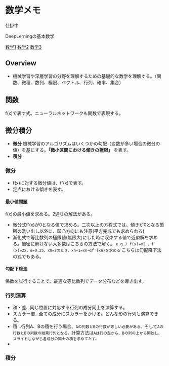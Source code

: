 # 数学メモ
仕掛中

DeepLerningの基本数学

[数学1](https://lib-arts.hatenablog.com/entry/math_nn4)
[数学2](https://lib-arts.hatenablog.com/entry/math_nn5)
[数学3](https://lib-arts.hatenablog.com/entry/math_nn6)

## Overview
- 機械学習や深層学習の分野を理解するための基礎的な数学を理解する。（関数、微積、数列、極限、ベクトル、行列、確率、集合）
## 関数
f(x)で表す式。ニューラルネットワークも関数で表現する。
## 微分積分
-  __微分__ 機械学習のアルゴリズムはいくつかの勾配（変数が多い場合の微分の値）を基にする。__「微小区間における傾きの極限」__ を表す。
-  __積分__
### 微分
- f(x)に対する微分値は、f'(x)で表す。
- 定点における傾きを表す。
#### 最小値問題
f(x)の最小値を求める。2通りの解法がある。
- 微分式f'(x)が0となる値で求める。二次以上の方程式では、傾きが0となる箇所の洗い出し以外に、凹凸方向にも注意(平方完成でも求められる)
- 漸化式で等比数列の極限値(無限大)にした時に収束する値で近似解を求める。厳密に解けない大多数はこちらの方法で解く。
`e.g.) f(x)=x2 、f′(x)=2x、α=0.25、x0=2のとき、xn+1=xn−αf′(xn)を求める` こちらは勾配降下法の式でもある。
#### 勾配下降法
係数を試行することで、最適な等比数列でデータ分布などを導き出す。
### 行列演算
- 和・差...同じ位置に対応する行列の成分同士を演算する。
- スカラー倍...全ての成分にスカラーをかける。どんな形の行列も演算できる。
- 積...行列A、Bの積を行う場合、`Aの列数とBの行数が等しい必要がある。`そして`Aの行数とBの列数の結果行列となる。`計算方法は`Aは行の左から、Bの列の上から開始し、スライドしながら各成分の同士の積を求めてたす。`
-

### 積分
